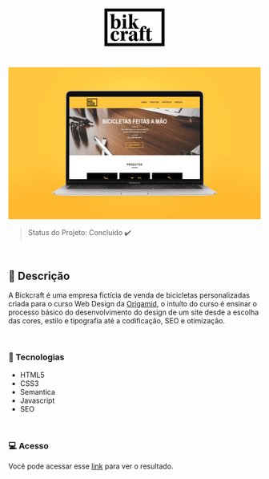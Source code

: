 <h1 align="center">
    <img alt="Bikcraft" title="Bikcraft" src="./img/bikcraft.svg" width="120px" />
</h1>

<br>

<img src="./DOC/Bikcraft Mockup.png">

<br>


> Status do Projeto: Concluido :heavy_check_mark:

<br>

## :bicyclist: Descrição 

A Bickcraft é uma empresa fictícia de venda de bicicletas personalizadas criada para o curso Web Design da [Origamid](https://www.origamid.com/), o intuíto do curso é ensinar o processo básico do desenvolvimento do design de um site desde a escolha das cores, estilo e tipografia até a codificação, SEO e otimização.


<br>

### :speech_balloon: Tecnologias 

- HTML5
- CSS3
- Semantica
- Javascript
- SEO

<br>

### :computer: Acesso 

Você pode acessar esse [link](https://beatrizduarte.github.io/Bikcraft/index.html) para ver o resultado. 

<br>
